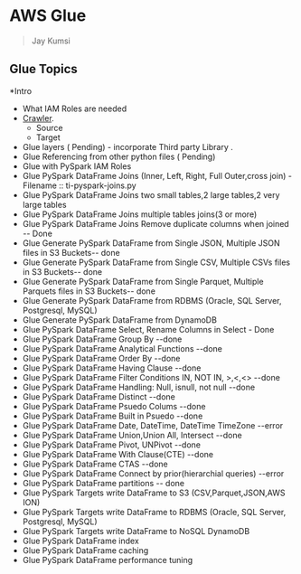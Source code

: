 # AWS Glue
> Jay Kumsi

## Glue Topics
*Intro 
* What IAM Roles are needed
* [Crawler](AWS-GLUE-Crawler.md).
   * Source
   * Target
* Glue layers ( Pending)  - incorporate Third party Library   .
* Glue Referencing from other python files ( Pending)   
* Glue with PySpark IAM Roles
* Glue PySpark DataFrame Joins (Inner, Left, Right, Full Outer,cross join) - Filename :: ti-pyspark-joins.py
* Glue PySpark DataFrame Joins two small tables,2 large tables,2 very large tables
* Glue PySpark DataFrame Joins multiple tables joins(3 or more)
* Glue PySpark DataFrame Joins Remove duplicate columns when joined -- Done
* Glue Generate PySpark DataFrame from Single JSON, Multiple JSON files in S3 Buckets-- done
* Glue Generate PySpark DataFrame from Single CSV, Multiple CSVs files in S3 Buckets-- done
* Glue Generate PySpark DataFrame from Single Parquet, Multiple Parquets files in S3 Buckets-- done
* Glue Generate PySpark DataFrame from RDBMS (Oracle, SQL Server, Postgresql, MySQL)
* Glue Generate PySpark DataFrame from DynamoDB
* Glue PySpark DataFrame Select, Rename Columns in Select - Done
* Glue PySpark DataFrame Group By --done
* Glue PySpark DataFrame Analytical Functions --done
* Glue PySpark DataFrame Order By --done
* Glue PySpark DataFrame Having Clause --done
* Glue PySpark DataFrame Filter Conditions IN, NOT IN, >,<,<> --done
* Glue PySpark DataFrame Handling: Null, isnull, not null --done
* Glue PySpark DataFrame Distinct --done
* Glue PySpark DataFrame Psuedo Colums --done
* Glue PySpark DataFrame Built in Psuedo --done
* Glue PySpark DataFrame Date, DateTime, DateTime TimeZone --error
* Glue PySpark DataFrame Union,Union All, Intersect --done
* Glue PySpark DataFrame Pivot, UNPivot --done
* Glue PySpark DataFrame With Clause(CTE) --done
* Glue PySpark DataFrame CTAS --done
* Glue PySpark DataFrame Connect by prior(hierarchial queries) --error
* Glue PySpark DataFrame partitions -- done
* Glue PySpark Targets write DataFrame to S3 (CSV,Parquet,JSON,AWS ION)
* Glue PySpark Targets write DataFrame to RDBMS (Oracle, SQL Server, Postgresql, MySQL)
* Glue PySpark Targets write DataFrame to NoSQL DynamoDB
* Glue PySpark DataFrame index
* Glue PySpark DataFrame caching
* Glue PySpark DataFrame performance tuning

